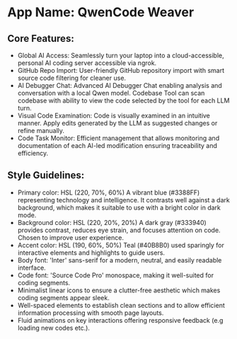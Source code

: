 # **App Name**: QwenCode Weaver

## Core Features:

- Global AI Access: Seamlessly turn your laptop into a cloud-accessible, personal AI coding server accessible via ngrok.
- GitHub Repo Import: User-friendly GitHub repository import with smart source code filtering for cleaner use.
- AI Debugger Chat: Advanced AI Debugger Chat enabling analysis and conversation with a local Qwen model. Codebase Tool can scan codebase with ability to view the code selected by the tool for each LLM turn.
- Visual Code Examination: Code is visually examined in an intuitive manner. Apply edits generated by the LLM as suggested changes or refine manually.
- Code Task Monitor: Efficient management that allows monitoring and documentation of each AI-led modification ensuring traceability and efficiency.

## Style Guidelines:

- Primary color: HSL (220, 70%, 60%) A vibrant blue (#3388FF) representing technology and intelligence.  It contrasts well against a dark background, which makes it suitable to use with a bright color in dark mode.
- Background color: HSL (220, 20%, 20%) A dark gray (#333940) provides contrast, reduces eye strain, and focuses attention on code. Chosen to improve user experience.
- Accent color: HSL (190, 60%, 50%) Teal (#40B8B0) used sparingly for interactive elements and highlights to guide users.
- Body font: 'Inter' sans-serif for a modern, neutral, and easily readable interface.
- Code font: 'Source Code Pro' monospace, making it well-suited for coding segments.
- Minimalist linear icons to ensure a clutter-free aesthetic which makes coding segments appear sleek.
- Well-spaced elements to establish clean sections and to allow efficient information processing with smooth page layouts. 
- Fluid animations on key interactions offering responsive feedback (e.g loading new codes etc.).